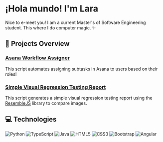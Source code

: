 # ¡Hola mundo! I'm Lara
Nice to e-meet you! I am a current Master's of Software Engineering student. This where I do computer magic. ✨

## 🌱 Projects Overview
### [Asana Workflow Assigner](https://github.com/Lara-Simonetti/asana-workflow-assigner)
This script automates assigning subtasks in Asana to users based on their roles!
### [Simple Visual Regression Testing Report](https://github.com/Lara-Simonetti/simple-vrt-report)
This script generates a simple visual regression testing report using the [ResembleJS](https://github.com/rsmbl/Resemble.js) library to compare images.

## 💻 Technologies
![Python](https://img.shields.io/badge/-Python-black?style=flat-square&logo=Python)
![TypeScript](https://img.shields.io/badge/-TypeScript-007ACC?style=flat-square&logo=typescript)
![Java](https://img.shields.io/badge/-java-E34A86?style=flat-square&logo=java)
![HTML5](https://img.shields.io/badge/-HTML5-E34F26?style=flat-square&logo=html5&logoColor=white)
![CSS3](https://img.shields.io/badge/-CSS3-1572B6?style=flat-square&logo=css3)
![Bootstrap](https://img.shields.io/badge/-Bootstrap-563D7C?style=flat-square&logo=bootstrap)
![Angular](https://img.shields.io/badge/-Angular-red?style=flat-square&logo=Angular)



